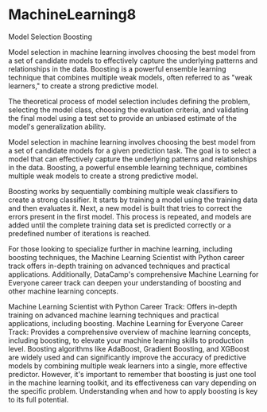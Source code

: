 # MachineLearning8
Model Selection Boosting

Model selection in machine learning involves choosing the best model from a set of candidate models to effectively capture the underlying patterns and relationships in the data.
Boosting is a powerful ensemble learning technique that combines multiple weak models, often referred to as "weak learners," to create a strong predictive model.

The theoretical process of model selection includes defining the problem, selecting the model class, choosing the evaluation criteria, and validating the final model using a test set to provide an unbiased estimate of the model's generalization ability.

Model selection in machine learning involves choosing the best model from a set of candidate models for a given prediction task. The goal is to select a model that can effectively capture the underlying patterns and relationships in the data.
Boosting, a powerful ensemble learning technique, combines multiple weak models to create a strong predictive model.

Boosting works by sequentially combining multiple weak classifiers to create a strong classifier. It starts by training a model using the training data and then evaluates it. Next, a new model is built that tries to correct the errors present in the first model. This process is repeated, and models are added until the complete training data set is predicted correctly or a predefined number of iterations is reached.

For those looking to specialize further in machine learning, including boosting techniques, the Machine Learning Scientist with Python career track offers in-depth training on advanced techniques and practical applications.
Additionally, DataCamp's comprehensive Machine Learning for Everyone career track can deepen your understanding of boosting and other machine learning concepts.

Machine Learning Scientist with Python Career Track: Offers in-depth training on advanced machine learning techniques and practical applications, including boosting.
Machine Learning for Everyone Career Track: Provides a comprehensive overview of machine learning concepts, including boosting, to elevate your machine learning skills to production level.
Boosting algorithms like AdaBoost, Gradient Boosting, and XGBoost are widely used and can significantly improve the accuracy of predictive models by combining multiple weak learners into a single, more effective predictor.
However, it's important to remember that boosting is just one tool in the machine learning toolkit, and its effectiveness can vary depending on the specific problem.
Understanding when and how to apply boosting is key to its full potential.
